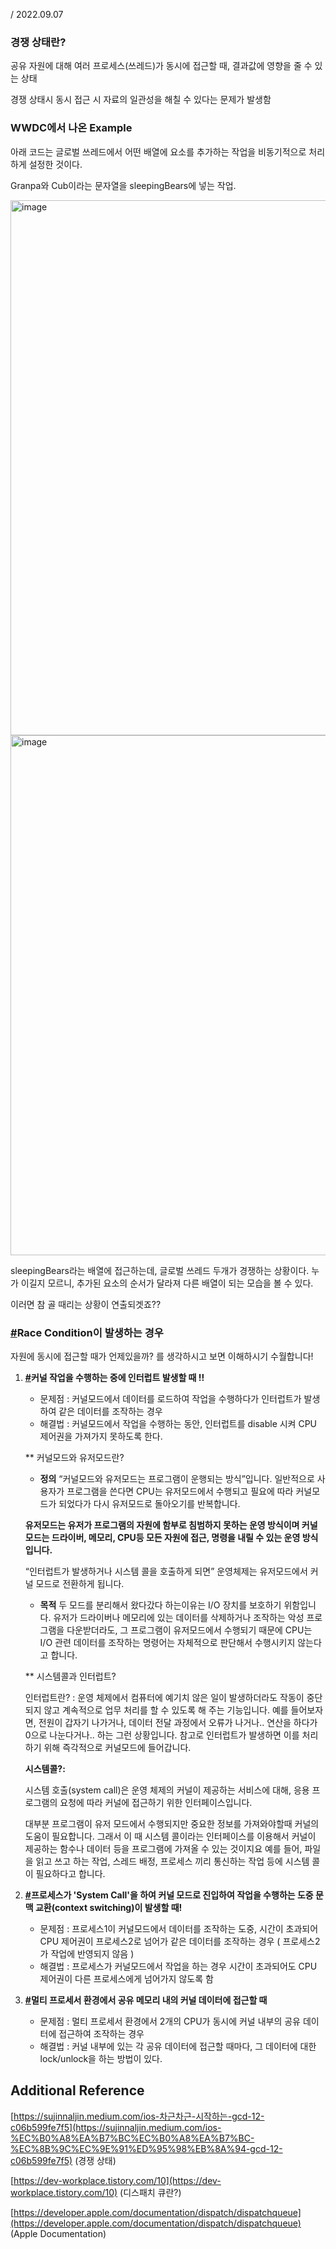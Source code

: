 / 2022.09.07

### 경쟁 상태란?

공유 자원에 대해 여러 프로세스(쓰레드)가 동시에 접근할 때, 결과값에 영향을 줄 수 있는 상태

경쟁 상태시 동시 접근 시 자료의 일관성을 해칠 수 있다는 문제가 발생함

### **WWDC에서 나온 Example**

아래 코드는 글로벌 쓰레드에서 어떤 배열에 요소를 추가하는 작업을 비동기적으로 처리하게 설정한 것이다.

Granpa와 Cub이라는 문자열을 sleepingBears에 넣는 작업.

<img width="856" alt="image" src="https://user-images.githubusercontent.com/103009135/188779625-77f9a139-863f-4b3b-8aa4-e063e1d0cbea.png">

<img width="832" alt="image" src="https://user-images.githubusercontent.com/103009135/188779581-3ba9975e-4d36-4fa7-a339-df3a2f70f4d1.png">


sleepingBears라는 배열에 접근하는데, 글로벌 쓰레드 두개가 경쟁하는 상황이다. 누가 이길지 모르니, 추가된 요소의 순서가 달라져 다른 배열이 되는 모습을 볼 수 있다.

이러면 참 골 때리는 상황이 연출되겟죠?? 

### **[#](https://gyoogle.dev/blog/computer-science/operating-system/Race%20Condition.html#race-condition%E1%84%8B%E1%85%B5-%E1%84%87%E1%85%A1%E1%86%AF%E1%84%89%E1%85%A2%E1%86%BC%E1%84%92%E1%85%A1%E1%84%82%E1%85%B3%E1%86%AB-%E1%84%80%E1%85%A7%E1%86%BC%E1%84%8B%E1%85%AE)Race Condition이 발생하는 경우**

자원에 동시에 접근할 때가 언제있을까? 를 생각하시고 보면 이해하시기 수월합니다!

1. **[#](https://gyoogle.dev/blog/computer-science/operating-system/Race%20Condition.html#%E1%84%8F%E1%85%A5%E1%84%82%E1%85%A5%E1%86%AF-%E1%84%8C%E1%85%A1%E1%86%A8%E1%84%8B%E1%85%A5%E1%86%B8%E1%84%8B%E1%85%B3%E1%86%AF-%E1%84%89%E1%85%AE%E1%84%92%E1%85%A2%E1%86%BC%E1%84%92%E1%85%A1%E1%84%82%E1%85%B3%E1%86%AB-%E1%84%8C%E1%85%AE%E1%86%BC%E1%84%8B%E1%85%A6-%E1%84%8B%E1%85%B5%E1%86%AB%E1%84%90%E1%85%A5%E1%84%85%E1%85%A5%E1%86%B8%E1%84%90%E1%85%B3-%E1%84%87%E1%85%A1%E1%86%AF%E1%84%89%E1%85%A2%E1%86%BC)커널 작업을 수행하는 중에 인터럽트 발생할 때 !!** 
    - 문제점 : 커널모드에서 데이터를 로드하여 작업을 수행하다가 인터럽트가 발생하여 같은 데이터를 조작하는 경우
    - 해결법 : 커널모드에서 작업을 수행하는 동안, 인터럽트를 disable 시켜 CPU 제어권을 가져가지 못하도록 한다.
    
    ** 커널모드와 유저모드란?
    
    - **정의**
    “커널모드와 유저모드는 프로그램이 운행되는 방식”입니다. 
    일반적으로 사용자가 프로그램을 쓴다면 CPU는 유저모드에서 수행되고 필요에 따라 커널모드가 되었다가 다시 유저모드로 돌아오기를 반복합니다.
    
    **유저모드는 유저가 프로그램의 자원에 함부로 침범하지 못하는 운영 방식이며 커널모드는 드라이버, 메모리, CPU등 모든 자원에 접근, 명령을 내릴 수 있는 운영 방식입니다.** 
    
     “인터럽트가 발생하거나 시스템 콜을 호출하게 되면” 운영체제는 유저모드에서 커널 모드로 전환하게 됩니다.
    - **목적**
    두 모드를 분리해서 왔다갔다 하는이유는 I/O 장치를 보호하기 위함입니다. 유저가 드라이버나 메모리에 있는 데이터를 삭제하거나 조작하는 악성 프로그램을 다운받더라도, 그 프로그램이 유저모드에서 수행되기 때문에 CPU는 I/O 관련 데이터를 조작하는 명령어는 자체적으로 판단해서 수행시키지 않는다고 합니다.
    
    ** 시스템콜과 인터럽트?
    
    인터럽트란? :
    운영 체제에서 컴퓨터에 예기치 않은 일이 발생하더라도 작동이 중단되지 않고 계속적으로 업무 처리를 할 수 있도록 해 주는 기능입니다.
    예를 들어보자면, 전원이 갑자기 나가거나, 데이터 전달 과정에서 오류가 나거나.. 연산을 하다가 0으로 나눈다거나.. 하는 그런 상황입니다. 참고로 인터럽트가 발생하면 이를 처리하기 위해 즉각적으로 커널모드에 들어갑니다.
    
    **시스템콜?:**
    
    시스템 호출(system call)은 운영 체제의 커널이 제공하는 서비스에 대해, 응용 프로그램의 요청에 따라 커널에 접근하기 위한 인터페이스입니다.
    
    대부분 프로그램이 유저 모드에서 수행되지만 중요한 정보를 가져와야할때 커널의 도움이 필요합니다. 그래서 이 때 시스템 콜이라는 인터페이스를 이용해서 커널이 제공하는 함수나 데이터 등을 프로그램에 가져올 수 있는 것이지요
    예를 들어, 파일을 읽고 쓰고 하는 작업, 스레드 배정, 프로세스 끼리 통신하는 작업 등에 시스템 콜이 필요하다고 합니다.
    
2. **[#](https://gyoogle.dev/blog/computer-science/operating-system/Race%20Condition.html#%E1%84%91%E1%85%B3%E1%84%85%E1%85%A9%E1%84%89%E1%85%A6%E1%84%89%E1%85%B3%E1%84%80%E1%85%A1-system-call-%E1%84%8B%E1%85%B3%E1%86%AF-%E1%84%92%E1%85%A1%E1%84%8B%E1%85%A7-%E1%84%8F%E1%85%A5%E1%84%82%E1%85%A5%E1%86%AF-%E1%84%86%E1%85%A9%E1%84%83%E1%85%B3%E1%84%85%E1%85%A9-%E1%84%8C%E1%85%B5%E1%86%AB%E1%84%8B%E1%85%B5%E1%86%B8%E1%84%92%E1%85%A1%E1%84%8B%E1%85%A7-%E1%84%8C%E1%85%A1%E1%86%A8%E1%84%8B%E1%85%A5%E1%86%B8%E1%84%8B%E1%85%B3%E1%86%AF-%E1%84%89%E1%85%AE%E1%84%92%E1%85%A2%E1%86%BC%E1%84%92%E1%85%A1%E1%84%82%E1%85%B3%E1%86%AB-%E1%84%83%E1%85%A9%E1%84%8C%E1%85%AE%E1%86%BC-%E1%84%86%E1%85%AE%E1%86%AB%E1%84%86%E1%85%A2%E1%86%A8-%E1%84%80%E1%85%AD%E1%84%92%E1%85%AA%E1%86%AB%E1%84%8B%E1%85%B5-%E1%84%87%E1%85%A1%E1%86%AF%E1%84%89%E1%85%A2%E1%86%BC%E1%84%92%E1%85%A1%E1%86%AF-%E1%84%84%E1%85%A2)프로세스가 'System Call'을 하여 커널 모드로 진입하여 작업을 수행하는 도중 문맥 교환(context switching)이 발생할 때!**
    - 문제점 : 프로세스1이 커널모드에서 데이터를 조작하는 도중, 시간이 초과되어 CPU 제어권이 프로세스2로 넘어가 같은 데이터를 조작하는 경우 ( 프로세스2가 작업에 반영되지 않음 )
    - 해결법 : 프로세스가 커널모드에서 작업을 하는 경우 시간이 초과되어도 CPU 제어권이 다른 프로세스에게 넘어가지 않도록 함
3. **[#](https://gyoogle.dev/blog/computer-science/operating-system/Race%20Condition.html#%E1%84%86%E1%85%A5%E1%86%AF%E1%84%90%E1%85%B5-%E1%84%91%E1%85%B3%E1%84%85%E1%85%A9%E1%84%89%E1%85%A6%E1%84%89%E1%85%A5-%E1%84%92%E1%85%AA%E1%86%AB%E1%84%80%E1%85%A7%E1%86%BC%E1%84%8B%E1%85%A6%E1%84%89%E1%85%A5-%E1%84%80%E1%85%A9%E1%86%BC%E1%84%8B%E1%85%B2-%E1%84%86%E1%85%A6%E1%84%86%E1%85%A9%E1%84%85%E1%85%B5-%E1%84%82%E1%85%A2%E1%84%8B%E1%85%B4-%E1%84%8F%E1%85%A5%E1%84%82%E1%85%A5%E1%86%AF-%E1%84%83%E1%85%A6%E1%84%8B%E1%85%B5%E1%84%90%E1%85%A5%E1%84%8B%E1%85%A6-%E1%84%8C%E1%85%A5%E1%86%B8%E1%84%80%E1%85%B3%E1%86%AB%E1%84%92%E1%85%A1%E1%86%AF-%E1%84%84%E1%85%A2)멀티 프로세서 환경에서 공유 메모리 내의 커널 데이터에 접근할 때**
    - 문제점 : 멀티 프로세서 환경에서 2개의 CPU가 동시에 커널 내부의 공유 데이터에 접근하여 조작하는 경우
    - 해결법 : 커널 내부에 있는 각 공유 데이터에 접근할 때마다, 그 데이터에 대한 lock/unlock을 하는 방법이 있다.

## Additional Reference

[https://sujinnaljin.medium.com/ios-차근차근-시작하는-gcd-12-c06b599fe7f5](https://sujinnaljin.medium.com/ios-%EC%B0%A8%EA%B7%BC%EC%B0%A8%EA%B7%BC-%EC%8B%9C%EC%9E%91%ED%95%98%EB%8A%94-gcd-12-c06b599fe7f5) (경쟁 상태) 

[https://dev-workplace.tistory.com/10](https://dev-workplace.tistory.com/10) (디스패치 큐란?)

[https://developer.apple.com/documentation/dispatch/dispatchqueue](https://developer.apple.com/documentation/dispatch/dispatchqueue) (Apple Documentation)
